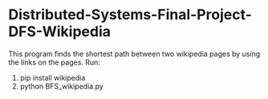 # Distributed-Systems-Final-Project-DFS-Wikipedia
This program finds the shortest path between two wikipedia pages by using the links on the pages.
Run:
1. pip install wikipedia
2. python BFS_wikipedia.py
